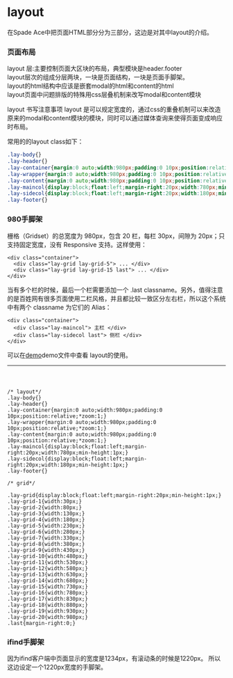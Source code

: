 # layout
在Spade Ace中把页面HTML部分分为三部分，这边是对其中layout的介绍。

### 页面布局
layout 层:主要控制页面大区块的布局，典型模块是header.footer <br>
layout层次的组成分层两块，一块是页面结构，一块是页面手脚架。  <br>
layout的html结构中应该是嵌套modal的html和content的html         <br>
layout页面中问题排版的特殊用css层叠机制来改写modal和content模块       <br>

layout 书写注意事项 layout 是可以规定宽度的，通过css的重叠机制可以来改造原来的modal和content模块的模块，同时可以通过媒体查询来使得页面变成响应时布局。

常用的的layout class如下：
```css
.lay-body{}
.lay-header{}
.lay-container{margin:0 auto;width:980px;padding:0 10px;position:relative;*zoom:1;}
.lay-wrapper{margin:0 auto;width:980px;padding:0 10px;position:relative;*zoom:1;}
.lay-content{margin:0 auto;width:980px;padding:0 10px;position:relative;*zoom:1;}
.lay-maincol{display:block;float:left;margin-right:20px;width:780px;min-height:1px;}
.lay-sidecol{display:block;float:left;margin-right:20px;width:180px;min-height:1px;}
.lay-footer{}
```
### 980手脚架
栅格（Gridset）的总宽度为 980px，包含 20 栏，每栏 30px，间隙为 20px；只支持固定宽度，没有 Responsive 支持。这样使用：
```
<div class="container">
  <div class="lay-grid lay-grid-5"> ... </div>
  <div class="lay-grid lay-grid-15 last"> ... </div>
</div>
```

当有多个栏的时候，最后一个栏需要添加一个 .last classname。另外，值得注意的是百姓网有很多页面使用二栏风格，并且都比较一致区分左右栏，所以这个系统中有两个 classname 为它们的 Alias：
```
<div class="container">
  <div class="lay-maincol"> 主栏 </div>
  <div class="lay-sidecol last"> 侧栏 </div>
</div>
```
可以在[demo](demo/ACE_Layout_V_1.0/980grid.html)demo文件中查看 layout的使用。


---

#


```

/* layout*/
.lay-body{}
.lay-header{}
.lay-container{margin:0 auto;width:980px;padding:0 10px;position:relative;*zoom:1;}
.lay-wrapper{margin:0 auto;width:980px;padding:0 10px;position:relative;*zoom:1;}
.lay-content{margin:0 auto;width:980px;padding:0 10px;position:relative;*zoom:1;}
.lay-maincol{display:block;float:left;margin-right:20px;width:780px;min-height:1px;}
.lay-sidecol{display:block;float:left;margin-right:20px;width:180px;min-height:1px;}
.lay-footer{}

/* grid*/

.lay-grid{display:block;float:left;margin-right:20px;min-height:1px;}
.lay-grid-1{width:30px;}
.lay-grid-2{width:80px;}
.lay-grid-3{width:130px;}
.lay-grid-4{width:180px;}
.lay-grid-5{width:230px;}
.lay-grid-6{width:280px;}
.lay-grid-7{width:330px;}
.lay-grid-8{width:380px;}
.lay-grid-9{width:430px;}
.lay-grid-10{width:480px;}
.lay-grid-11{width:530px;}
.lay-grid-12{width:580px;}
.lay-grid-13{width:630px;}
.lay-grid-14{width:680px;}
.lay-grid-15{width:730px;}
.lay-grid-16{width:780px;}
.lay-grid-17{width:830px;}
.lay-grid-18{width:880px;}
.lay-grid-19{width:930px;}
.lay-grid-20{width:980px;}
.last{margin-right:0;}
```
### ifind手脚架
因为ifind客户端中页面显示的宽度是1234px，有滚动条的时候是1220px。
所以这边设定一个1220px宽度的手脚架。









